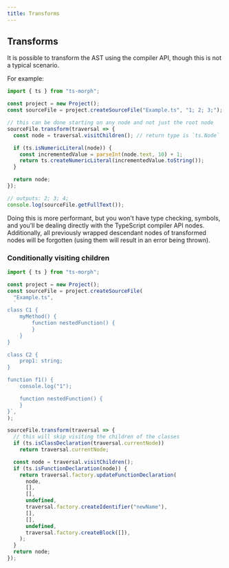 ```yaml
---
title: Transforms
---
```


## Transforms

It is possible to transform the AST using the compiler API, though this is not a typical scenario.

For example:

```ts
import { ts } from "ts-morph";

const project = new Project();
const sourceFile = project.createSourceFile("Example.ts", "1; 2; 3;");

// this can be done starting on any node and not just the root node
sourceFile.transform(traversal => {
  const node = traversal.visitChildren(); // return type is `ts.Node`

  if (ts.isNumericLiteral(node)) {
    const incrementedValue = parseInt(node.text, 10) + 1;
    return ts.createNumericLiteral(incrementedValue.toString());
  }

  return node;
});

// outputs: 2; 3; 4;
console.log(sourceFile.getFullText());
```

Doing this is more performant, but you won't have type checking, symbols, and you'll be dealing directly with the TypeScript compiler API nodes. Additionally, all previously wrapped descendant nodes of transformed nodes will be forgotten (using them will result in an error being thrown).

### Conditionally visiting children

```ts
import { ts } from "ts-morph";

const project = new Project();
const sourceFile = project.createSourceFile(
  "Example.ts",
  `
class C1 {
    myMethod() {
        function nestedFunction() {
        }
    }
}

class C2 {
    prop1: string;
}

function f1() {
    console.log("1");

    function nestedFunction() {
    }
}`,
);

sourceFile.transform(traversal => {
  // this will skip visiting the children of the classes
  if (ts.isClassDeclaration(traversal.currentNode))
    return traversal.currentNode;

  const node = traversal.visitChildren();
  if (ts.isFunctionDeclaration(node)) {
    return traversal.factory.updateFunctionDeclaration(
      node,
      [],
      [],
      undefined,
      traversal.factory.createIdentifier("newName"),
      [],
      [],
      undefined,
      traversal.factory.createBlock([]),
    );
  }
  return node;
});
```
